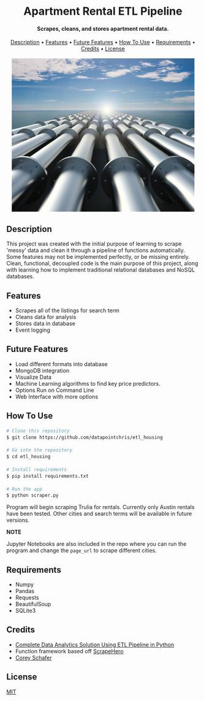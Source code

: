 
<h1 align="center">
  Apartment Rental ETL Pipeline
  <br>
</h1>

<h4 align="center">Scrapes, cleans, and stores apartment rental data.</h4>

<p align="center">
	<a href="#description">Description</a> •
	<a href="#features">Features</a> •
	<a href="#future-features">Future Features</a> •
	<a href="#how-to-use">How To Use</a> •
	<a href="#requirements">Requirements</a> •
	<a href="#credits">Credits</a> •
	<a href="#license">License</a>
<br />
<br />
<img src='images/pipeline.jpg' height=400>
</p>


## Description

This project was created with the initial purpose of learning to scrape 'messy' data and clean it through a pipeline of functions automatically.  Some features may not be implemented perfectly, or be missing entirely.  Clean, functional, decoupled code is the main purpose of this project, along with learning how to implement traditional relational databases and NoSQL databases.


## Features

* Scrapes all of the listings for search term
* Cleans data for analysis
* Stores data in database
* Event logging


## Future Features

* Load different formats into database
* MongoDB integration
* Visualize Data
* Machine Learning algorithms to find key price predictors.
* Options Run on Command Line
* Web Interface with more options


## How To Use

```bash
# Clone this repository
$ git clone https://github.com/datapointchris/etl_housing

# Go into the repository
$ cd etl_housing

# Install requirements
$ pip install requirements.txt

# Run the app
$ python scraper.py
```

Program will begin scraping Trulia for rentals.  Currently only Austin rentals have been tested.  Other cities and search terms will be available in future versions.

**NOTE**

Jupyter Notebooks are also included in the repo where you can run the program and change the `page_url` to scrape different cities.


## Requirements

- Numpy
- Pandas
- Requests
- BeautifulSoup
- SQLite3


## Credits

- [Complete Data Analytics Solution Using ETL Pipeline in Python](https://medium.com/datadriveninvestor/complete-data-analytics-solution-using-etl-pipeline-in-python-edd6580de24b)
- Function framework based off [ScrapeHero](https://www.scrapehero.com/web-scraping-tutorials/)
- [Corey Schafer](https://www.youtube.com/channel/UCCezIgC97PvUuR4_gbFUs5g)


## License

[MIT](https://tldrlegal.com/license/mit-license)